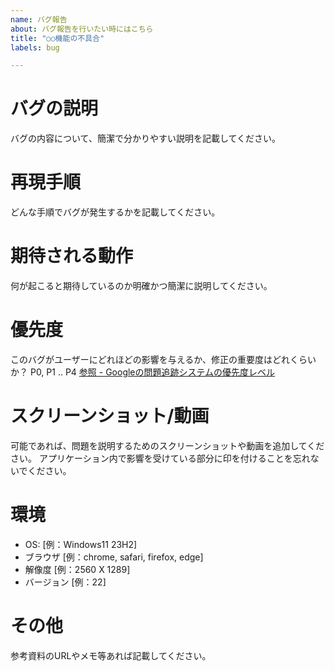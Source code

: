 ```yaml
---
name: バグ報告
about: バグ報告を行いたい時にはこちら
title: "○○機能の不具合"
labels: bug

---
```



# バグの説明
バグの内容について、簡潔で分かりやすい説明を記載してください。

# 再現手順
どんな手順でバグが発生するかを記載してください。

# 期待される動作
何が起こると期待しているのか明確かつ簡潔に説明してください。

# 優先度
このバグがユーザーにどれほどの影響を与えるか、修正の重要度はどれくらいか？ P0, P1 .. P4
[参照 - Googleの問題追跡システムの優先度レベル](https://developers.google.com/issue-tracker/concepts/issues#priority)

# スクリーンショット/動画
可能であれば、問題を説明するためのスクリーンショットや動画を追加してください。
アプリケーション内で影響を受けている部分に印を付けることを忘れないでください。

# 環境
 - OS: [例：Windows11 23H2]
 - ブラウザ [例：chrome, safari, firefox, edge]
 - 解像度 [例：2560 X 1289]
 - バージョン [例：22]

# その他
参考資料のURLやメモ等あれば記載してください。

